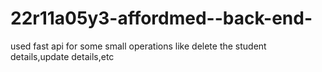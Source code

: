 # 22r11a05y3-affordmed--back-end-

used fast api for some small operations like delete the student details,update details,etc

